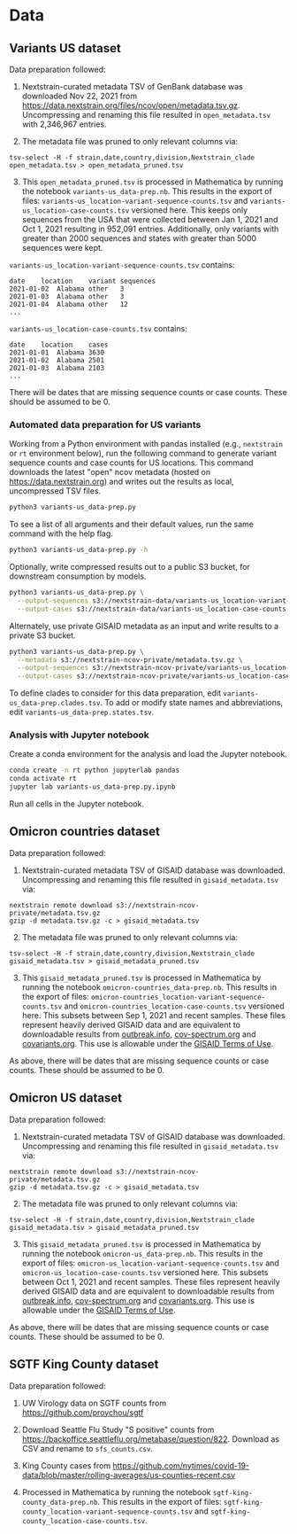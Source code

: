 # Data

## Variants US dataset

Data preparation followed:

1. Nextstrain-curated metadata TSV of GenBank database was downloaded Nov 22, 2021 from https://data.nextstrain.org/files/ncov/open/metadata.tsv.gz. Uncompressing and renaming this file resulted in `open_metadata.tsv` with 2,346,967 entries.

2. The metadata file was pruned to only relevant columns via:
```
tsv-select -H -f strain,date,country,division,Nextstrain_clade open_metadata.tsv > open_metadata_pruned.tsv
```

3. This `open_metadata_pruned.tsv` is processed in Mathematica by running the notebook `variants-us_data-prep.nb`. This results in the export of files: `variants-us_location-variant-sequence-counts.tsv` and `variants-us_location-case-counts.tsv` versioned here. This keeps only sequences from the USA that were collected between Jan 1, 2021 and Oct 1, 2021 resulting in 952,091 entries. Additionally, only variants with greater than 2000 sequences and states with greater than 5000 sequences were kept.

`variants-us_location-variant-sequence-counts.tsv` contains:
```
date	location	variant	sequences
2021-01-02	Alabama	other	3
2021-01-03	Alabama	other	3
2021-01-04	Alabama	other	12
...
```

`variants-us_location-case-counts.tsv` contains:
```
date	location	cases
2021-01-01	Alabama	3630
2021-01-02	Alabama	2501
2021-01-03	Alabama	2103
...
```

There will be dates that are missing sequence counts or case counts. These should be assumed to be 0.

### Automated data preparation for US variants

Working from a Python environment with pandas installed (e.g., `nextstrain` or `rt` environment below), run the following command to generate variant sequence counts and case counts for US locations.
This command downloads the latest "open" ncov metadata (hosted on https://data.nextstrain.org) and writes out the results as local, uncompressed TSV files.

``` bash
python3 variants-us_data-prep.py
```

To see a list of all arguments and their default values, run the same command with the help flag.

``` bash
python3 variants-us_data-prep.py -h
```

Optionally, write compressed results out to a public S3 bucket, for downstream consumption by models.

``` bash
python3 variants-us_data-prep.py \
  --output-sequences s3://nextstrain-data/variants-us_location-variant-sequence-counts.tsv.gz \
  --output-cases s3://nextstrain-data/variants-us_location-case-counts.tsv.gz
```

Alternately, use private GISAID metadata as an input and write results to a private S3 bucket.

``` bash
python3 variants-us_data-prep.py \
  --metadata s3://nextstrain-ncov-private/metadata.tsv.gz \
  --output-sequences s3://nextstrain-ncov-private/variants-us_location-variant-sequence-counts.tsv.gz \
  --output-cases s3://nextstrain-ncov-private/variants-us_location-case-counts.tsv.gz
```

To define clades to consider for this data preparation, edit `variants-us_data-prep.clades.tsv`.
To add or modify state names and abbreviations, edit `variants-us_data-prep.states.tsv`.

### Analysis with Jupyter notebook

Create a conda environment for the analysis and load the Jupyter notebook.

``` bash
conda create -n rt python jupyterlab pandas
conda activate rt
jupyter lab variants-us_data-prep.py.ipynb
```

Run all cells in the Jupyter notebook.

## Omicron countries dataset

Data preparation followed:

1. Nextstrain-curated metadata TSV of GISAID database was downloaded. Uncompressing and renaming this file resulted in `gisaid_metadata.tsv` via:
```
nextstrain remote download s3://nextstrain-ncov-private/metadata.tsv.gz
gzip -d metadata.tsv.gz -c > gisaid_metadata.tsv
```

2. The metadata file was pruned to only relevant columns via:
```
tsv-select -H -f strain,date,country,division,Nextstrain_clade gisaid_metadata.tsv > gisaid_metadata_pruned.tsv
```

3. This `gisaid_metadata_pruned.tsv` is processed in Mathematica by running the notebook `omicron-countries_data-prep.nb`. This results in the export of files: `omicron-countries_location-variant-sequence-counts.tsv` and `omicron-countries_location-case-counts.tsv` versioned here. This subsets between Sep 1, 2021 and recent samples. These files represent heavily derived GISAID data and are equivalent to downloadable results from [outbreak.info](https://outbreak.info), [cov-spectrum.org](https://cov-spectrum.org) and [covariants.org](https://covariants.org). This use is allowable under the [GISAID Terms of Use](https://www.gisaid.org/registration/terms-of-use/).

As above, there will be dates that are missing sequence counts or case counts. These should be assumed to be 0.

## Omicron US dataset

Data preparation followed:

1. Nextstrain-curated metadata TSV of GISAID database was downloaded. Uncompressing and renaming this file resulted in `gisaid_metadata.tsv` via:
```
nextstrain remote download s3://nextstrain-ncov-private/metadata.tsv.gz
gzip -d metadata.tsv.gz -c > gisaid_metadata.tsv
```

2. The metadata file was pruned to only relevant columns via:
```
tsv-select -H -f strain,date,country,division,Nextstrain_clade gisaid_metadata.tsv > gisaid_metadata_pruned.tsv
```

3. This `gisaid_metadata_pruned.tsv` is processed in Mathematica by running the notebook `omicron-us_data-prep.nb`. This results in the export of files: `omicron-us_location-variant-sequence-counts.tsv` and `omicron-us_location-case-counts.tsv` versioned here. This subsets between Oct 1, 2021 and recent samples. These files represent heavily derived GISAID data and are equivalent to downloadable results from [outbreak.info](https://outbreak.info), [cov-spectrum.org](https://cov-spectrum.org) and [covariants.org](https://covariants.org). This use is allowable under the [GISAID Terms of Use](https://www.gisaid.org/registration/terms-of-use/).

As above, there will be dates that are missing sequence counts or case counts. These should be assumed to be 0.

## SGTF King County dataset

Data preparation followed:

1. UW Virology data on SGTF counts from https://github.com/proychou/sgtf

2. Download Seattle Flu Study "S positive" counts from https://backoffice.seattleflu.org/metabase/question/822. Download as CSV and rename to `sfs_counts.csv`.

3. King County cases from https://github.com/nytimes/covid-19-data/blob/master/rolling-averages/us-counties-recent.csv

4. Processed in Mathematica by running the notebook `sgtf-king-county_data-prep.nb`. This results in the export of files: `sgtf-king-county_location-variant-sequence-counts.tsv` and `sgtf-king-county_location-case-counts.tsv`.
